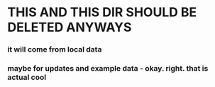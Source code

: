 # THIS AND THIS DIR SHOULD BE DELETED ANYWAYS
### it will come from local data 
### maybe for updates and example data - okay. right. that is actual cool
